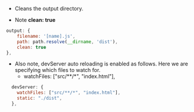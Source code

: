 - Cleans the output directory.

- Note **clean: true**

```js
output: {
    filename: '[name].js',
    path: path.resolve(__dirname, 'dist'),
    clean: true
},
```

- Also note, devServer auto reloading is enabled as follows. Here we are specifying which files to watch for. 
  - watchFiles: ["src/**/*", "index.html"],

```js
  devServer: {
    watchFiles: ["src/**/*", "index.html"],
    static: "./dist",
  },
```



